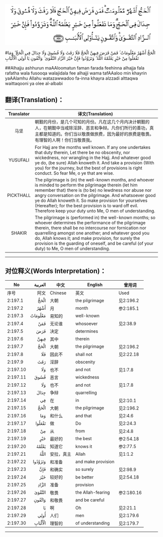 ![002:197](images/002_197.gif)

#الْحَجُّ أَشْهُرٌ مَعْلُومَاتٌ ۚ فَمَنْ فَرَضَ فِيهِنَّ الْحَجَّ فَلَا رَفَثَ وَلَا فُسُوقَ وَلَا جِدَالَ فِي الْحَجِّ ۗ وَمَا تَفْعَلُوا مِنْ خَيْرٍ يَعْلَمْهُ اللَّهُ ۗ وَتَزَوَّدُوا فَإِنَّ خَيْرَ الزَّادِ التَّقْوَىٰ ۚ وَاتَّقُونِ يَا أُولِي الْأَلْبَابِ 

##Alhajju ashhurun maAAloomatun faman farada feehinna alhajja fala rafatha wala fusooqa walajidala fee alhajji wama tafAAaloo min khayrin yaAAlamhu Allahu watazawwadoo fa-inna khayra alzzadi alttaqwa waittaqooni ya olee al-albabi 

## 翻译(Translation)：

| Translator | 译文(Translation)                                            |
| :--------: | ------------------------------------------------------------ |
|    马坚    | 朝觐的月份，是几个可知的月份。凡在这几个月内决计朝觐的人，在朝觐中当戒除淫辞、恶言和争辩。凡你们所行的善功，真主都是知道的。你们当以敬畏做旅费，因为最好的旅费是敬畏。有理智的人啊！你们当敬畏我。 |
|  YUSUFALI  | For Hajj are the months well known. If any one undertakes that duty therein, Let there be no obscenity, nor wickedness, nor wrangling in the Hajj. And whatever good ye do, (be sure) Allah knoweth it. And take a provision (With you) for the journey, but the best of provisions is right conduct. So fear Me, o ye that are wise. |
| PICKTHALL  | The pilgrimage is (in) the well-known months, and whoever is minded to perform the pilgrimage therein (let him remember that) there is (to be) no lewdness nor abuse nor angry conversation on the pilgrimage. And whatsoever good ye do Allah knoweth it. So make provision for yourselves (Hereafter); for the best provision is to ward off evil. Therefore keep your duty unto Me, O men of understanding. |
|   SHAKIR   | The pilgrimage is (performed in) the well-known months; so whoever determines the performance of the pilgrimage therein, there shall be no intercourse nor fornication nor quarrelling amongst one another; and whatever good you do, Allah knows it; and make provision, for surely the provision is the guarding of oneself, and be careful (of your duty) to Me, O men of understanding. |

---

## 对位释义(Words Interpretation)：

| No   | العربية | 中文    | English | 曾用词 |
| ---- | ------: | ------- | ------- | ------ |
| 序号 |    阿文 | Chinese | 英文    | Used   |
| 2:197.1  | الْحَجُّ    | 大朝       | the pilgrimage     | 见2:196.2  |
| 2:197.2  | أَشْهُرٌ    | 月         | month              | 参2:185.1  |
| 2:197.3  | مَعْلُومَاتٌ | 易知的     | well-known         |            |
| 2:197.4  | فَمَنْ     | 无论谁     | whosoever          | 见2:38.9   |
| 2:197.5  | فَرَضَ     | 决定       | determines         |            |
| 2:197.6  | فِيهِنَّ    | 其中       | therein            |            |
| 2:197.7  | الْحَجَّ    | 大朝       | the pilgrimage     | 见2:196.2  |
| 2:197.8  | فَلَا     | 因此不     | shall not          | 见2:22.18  |
| 2:197.9  | رَفَثَ     | 淫辞       | obscenity          |            |
| 2:197.10 | وَلَا     | 也不       | and not            | 见1:7.8    |
| 2:197.11 | فُسُوقَ    | 恶言       | wickedness         |            |
| 2:197.12 | وَلَا     | 也不       | and not            | 见1:7.8    |
| 2:197.13 | جِدَالَ    | 争辩       | quarrelling        |            |
| 2:197.14 | فِي      | 在         | in                 | 见2:10.1   |
| 2:197.15 | الْحَجِّ    | 大朝       | the pilgrimage     | 见2:196.2  |
| 2:197.16 | وَمَا     | 和什么     | and that           | 见2:4.6    |
| 2:197.17 | تَفْعَلُوا  | 做         | Do                 | 见2:24.3   |
| 2:197.18 | مِنْ      | 从         | from               | 见2:4.8    |
| 2:197.19 | خَيْرٍ     | 最好的    | the best       | 参2:54.18 |
| 2:197.20 | يَعْلَمْهُ   | 知道它     | knows it           | 参2:77.5   |
| 2:197.21 | اللَّهُ    | 安拉，真主 | Allah              | 见1:1.2    |
| 2:197.22 | وَتَزَوَّدُوا | 和准备     | and make provision |            |
| 2:197.23 | فَإِنَّ     | 和确实     | so surely          | 见2:98.9   |
| 2:197.24 | خَيْرَ     | 较好的     | be better          | 见2:54.18  |
| 2:197.25 | الزَّادِ   | 准备       | provision          |            |
| 2:197.26 | التَّقْوَىٰ  | 敬畏       | the Allah-fearing  | 参2:180.16 |
| 2:197.27 | وَاتَّقُونِ  | 和敬畏     | and be careful     |            |
| 2:197.28 | يَا      | 啊         | Oh                 | 见2:21.1   |
| 2:197.29 | أُولِي    | 人们       | men                | 见2:179.6  |
| 2:197.30 | الْأَلْبَابِ | 理智的     | of understanding   | 见2:179.7  |

---

